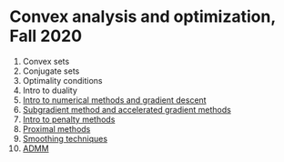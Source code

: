 # Convex analysis and optimization, Fall 2020

1. Convex sets
2. Conjugate sets
3. Optimality conditions
4. Intro to duality
5. [Intro to numerical methods and gradient descent](./grad_descent.ipynb) 
6. [Subgradient method  and accelerated gradient methods](./acc_gd/acc_gd.ipynb)
7. [Intro to penalty methods](./intro_penalty_auglagr.ipynb)
8. [Proximal methods](./proximal_methods.ipynb)
9. [Smoothing techniques](./smoothing.ipynb)
10. [ADMM](./admm_slides.ipynb)
